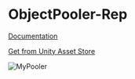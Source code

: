 # ObjectPooler-Rep
 
[Documentation](https://drive.google.com/file/d/14ykoUK6Vz92KyNoEXvIhIk1PynHV-9pH/view?usp=sharing)

[Get from Unity Asset Store](http://u3d.as/2nKW)

![MyPooler](https://i.imgur.com/7LJ7ujt.png)

